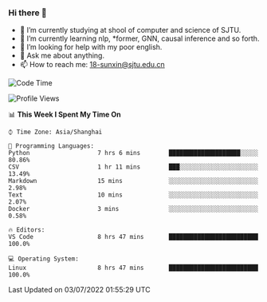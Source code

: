 ### Hi there 👋

<!--
**sunxin000/sunxin000** is a ✨ _special_ ✨ repository because its `README.md` (this file) appears on your GitHub profile.

Here are some ideas to get you started:

- 🔭 I’m currently working on ...
- 🌱 I’m currently learning ...
- 👯 I’m looking to collaborate on ...
- 🤔 I’m looking for help with ...
- 💬 Ask me about ...
- 📫 How to reach me: ...
- 😄 Pronouns: ...
- ⚡ Fun fact: ...
-->
- 🏫 I’m currently studying at shool of computer and science of SJTU.
- 🌱 I’m currently learning nlp, \*former, GNN, causal inference and so forth.
- 🤔 I’m looking for help with my poor english.
- 💬 Ask me about anything.
- 📫 How to reach me: 18-sunxin@sjtu.edu.cn
<!--START_SECTION:waka-->
![Code Time](http://img.shields.io/badge/Code%20Time-236%20hrs%2013%20mins-blue)

![Profile Views](http://img.shields.io/badge/Profile%20Views-2-blue)

📊 **This Week I Spent My Time On** 

```text
⌚︎ Time Zone: Asia/Shanghai

💬 Programming Languages: 
Python                   7 hrs 6 mins        ████████████████████░░░░░   80.86% 
CSV                      1 hr 11 mins        ███░░░░░░░░░░░░░░░░░░░░░░   13.49% 
Markdown                 15 mins             ░░░░░░░░░░░░░░░░░░░░░░░░░   2.98% 
Text                     10 mins             ░░░░░░░░░░░░░░░░░░░░░░░░░   2.07% 
Docker                   3 mins              ░░░░░░░░░░░░░░░░░░░░░░░░░   0.58%

🔥 Editors: 
VS Code                  8 hrs 47 mins       █████████████████████████   100.0%

💻 Operating System: 
Linux                    8 hrs 47 mins       █████████████████████████   100.0%

```


 Last Updated on 03/07/2022 01:55:29 UTC
<!--END_SECTION:waka-->
